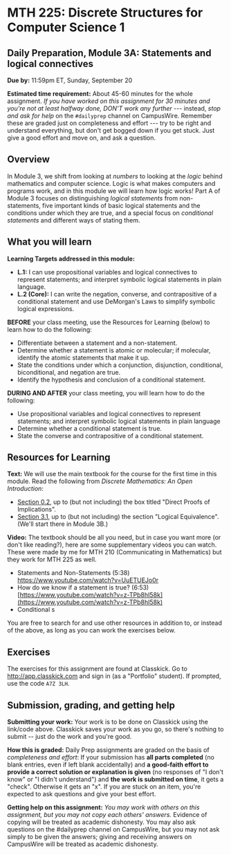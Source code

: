 # MTH 225: Discrete Structures for Computer Science 1 

## Daily Preparation, Module 3A: Statements and logical connectives

**Due by:** 11:59pm ET, Sunday, September 20

**Estimated time requirement:** About 45-60 minutes for the whole assignment. *If you have worked on this assignment for 30 minutes and you're not at least halfway done, DON'T work any further* --- instead, *stop and ask for help* on the `#dailyprep` channel on CampusWire. Remember these are graded just on completeness and effort --- try to be right and understand everything, but don't get bogged down if you get stuck. Just give a good effort and move on, and ask a question. 



## Overview 

In Module 3, we shift from looking at *numbers* to looking at the *logic* behind mathematics and computer science. Logic is what makes computers and programs work, and in this module we will learn how logic works! Part A of Module 3 focuses on distinguishing *logical statements* from non-statements, five important kinds of basic logical statements and the conditions under which they are true, and a special focus on *conditional statements* and different ways of stating them. 

## What you will learn 

**Learning Targets addressed in this module:** 

+ **L.1:** I can use propositional variables and logical connectives to represent statements; and interpret symbolic logical statements in plain language. 
+ **L.2 (Core):** I can write the negation, converse, and contrapositive of a conditional statement and use DeMorgan's Laws to simplify symbolic logical expressions. 

**BEFORE** your class meeting, use the Resources for Learning (below) to learn how to do the following: 

- Differentiate between a statement and a non-statement. 
- Determine whether a statement is atomic or molecular; if molecular, identify the atomic statements that make it up. 
- State the conditions under which a conjunction, disjunction, conditional, biconditional, and negation are true. 
- Identify the hypothesis and conclusion of a conditional statement. 

**DURING AND AFTER** your class meeting, you will learn how to do the following: 

- Use propositional variables and logical connectives to represent statements; and interpret symbolic logical statements in plain language
- Determine whether a conditional statement is true. 
- State the converse and contrapositive of a conditional statement. 


## Resources for Learning

**Text:** We will use the main textbook for the course for the first time in this module. Read the following from *Discrete Mathematics: An Open Introduction*: 

- [Section 0.2](http://discrete.openmathbooks.org/dmoi3/sec_intro-statements.html), up to (but not including) the box titled "Direct Proofs of Implications". 
- [Section 3.1](http://discrete.openmathbooks.org/dmoi3/sec_propositional.html), up to (but not including) the section "Logical Equivalence". (We'll start there in Module 3B.) 

**Video:** The textbook should be all you need, but in case you want more (or don't like reading?), here are some supplementary videos you can watch. These were made by me for MTH 210 (Communicating in Mathematics) but they work for MTH 225 as well. 

- Statements and Non-Statements (5:38) https://www.youtube.com/watch?v=UuETUEJo0r
- How do we know if a statement is true? (6:53) [https://www.youtube.com/watch?v=z-TPb8hI58k](https://www.youtube.com/watch?v=z-TPb8hI58k)
- Conditional s

You are free to search for and use other resources in addition to, or instead of the above, as long as you can work the exercises below.



## Exercises

The exercises for this assignment are found at Classkick. Go to http://app.classkick.com and sign in (as a "Portfolio" student). If prompted, use the code `A7Z 3LH`.


## Submission, grading, and getting help 

**Submitting your work:** Your work is to be done on Classkick using the link/code above. Classkick saves your work as you go, so there's nothing to submit -- just do the work and you're good. 

**How this is graded:** Daily Prep assignments are graded on the basis of *completeness and effort*: If your submission has **all parts completed** (no blank entries, even if left blank accidentally) and **a good-faith effort to provide a correct solution or explanation is given** (no responses of "I don't know" or "I didn't understand") and **the work is submitted on time**, it gets a "check". Otherwise it gets an "x". If you are stuck on an item, you're expected to ask questions and give your best effort.  

**Getting help on this assignment:** *You may work with others on this assignment, but you may not copy each others' answers.* Evidence of copying will be treated as academic dishonesty. You may also ask questions on the #dailyprep channel on CampusWire, but you may not ask simply to be given the answers; giving and receiving answers on CampusWire will be treated as academic dishonesty.
<!--stackedit_data:
eyJoaXN0b3J5IjpbLTE2ODgyMjk4MTRdfQ==
-->